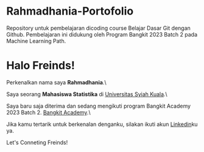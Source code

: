 # Rahmadhania-Portofolio
Repository untuk pembelajaran dicoding course Belajar Dasar Git dengan Github. Pembelajaran ini didukung oleh Program Bangkit 2023 Batch 2 pada Machine Learning Path.

# Halo Freinds! 

Perkenalkan nama saya **Rahmadhania**.\

Saya seorang **Mahasiswa Statistika** di [Universitas Syiah Kuala](https://usk.ac.id/).\

Saya baru saja diterima dan sedang mengikuti program Bangkit Academy 2023 Batch 2.
[Bangkit Academy](https://grow.google/intl/id_id/bangkit/?tab=machine-learning).\

Jika kamu tertarik untuk berkenalan denganku, silakan ikuti akun [Linkedin](https://www.linkedin.com/in/rahmadhania-ridwan-aa8a5621a/)ku ya.

Let's Conneting Freinds!
